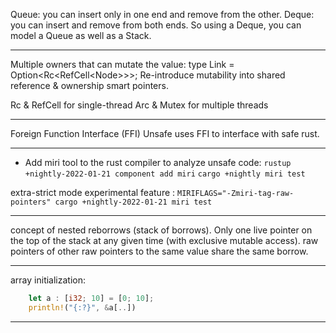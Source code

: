 Queue: you can insert only in one end and remove from the other.
Deque: you can insert and remove from both ends.
So using a Deque, you can model a Queue as well as a Stack. 

---

Multiple owners that can mutate the value: 
type Link<T> = Option<Rc<RefCell<Node<T>>>>;
Re-introduce mutability into shared reference & ownership smart pointers. 

Rc & RefCell for single-thread
Arc & Mutex for multiple threads 

---

Foreign Function Interface (FFI)
Unsafe uses FFI to interface with safe rust. 

---

- Add miri tool to the rust compiler to analyze unsafe code: 
`rustup +nightly-2022-01-21 component add miri`
`cargo +nightly miri test`

extra-strict mode experimental feature : 
`MIRIFLAGS="-Zmiri-tag-raw-pointers" cargo +nightly-2022-01-21 miri test`

--- 

concept of nested reborrows (stack of borrows). Only one live pointer on the top of the stack at any given time (with exclusive mutable access). 
raw pointers of other raw pointers to the same value share the same borrow. 

--- 

array initialization: 
```rust
    let a : [i32; 10] = [0; 10]; 
    println!("{:?}", &a[..])
```

--- 




